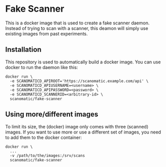 # Fake Scanner

This is a docker image that is used to create a fake scanner daemon.
Instead of trying to scan with a scanner, this deamon will simply use
existing images from past experiments.

## Installation

This repository is used to automatically build a docker image.
You can use docker to run the daemon like this:

```
docker run \
  -e SCANOMATICD_APIROOT='https://scanomatic.example.com/api' \
  -e SCANOMATICD_APIUSERNAME=<username> \
  -e SCANOMATICD_APIPASSWORD=<password> \
  -e SCANOMATICD_SCANNERID=<arbitrary-id> \
  scanomatic/fake-scanner
```

## Using more/different images

To limit its size, the (docker) image only comes with three (scanned) images. If you want to use
more or use a different set of images, you need to add them to the docker
container:

```
docker run \
  ...
  -v /path/to/the/images:/srv/scans
  scanomatic/fake-scanner
```
